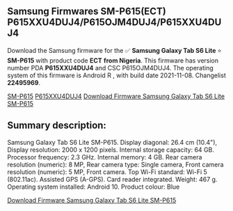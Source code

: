 <h2>Samsung Firmwares SM-P615(ECT) P615XXU4DUJ4/P615OJM4DUJ4/P615XXU4DUJ4</h2>
Download the Samsung firmware for the ✅ <strong>Samsung Galaxy Tab S6 Lite </strong> ⭐ <strong>SM-P615</strong> with product code <strong>ECT</strong> <strong> from Nigeria</strong>. This firmware has version number PDA <strong>P615XXU4DUJ4</strong> and CSC P615OJM4DUJ4. The operating system of this firmware is Android R , with build date 2021-11-08. Changelist <strong>22495969</strong>.


[SM-P615](https://samfirm.shop/samsung/model/SM-P615)
[P615XXU4DUJ4](https://samfirm.shop/samsung/pda/P615XXU4DUJ4)
[Download Firmware Samsung Galaxy Tab S6 Lite SM-P615](https://samfirm.shop/samsung/firmware/472804)
<h2>Summary description:</h2>
<p>Samsung Galaxy Tab S6 Lite SM-P615. Display diagonal: 26.4 cm (10.4"), Display resolution: 2000 x 1200 pixels. Internal storage capacity: 64 GB. Processor frequency: 2.3 GHz. Internal memory: 4 GB. Rear camera resolution (numeric): 8 MP, Rear camera type: Single camera, Front camera resolution (numeric): 5 MP, Front camera. Top Wi-Fi standard: Wi-Fi 5 (802.11ac). Assisted GPS (A-GPS). Card reader integrated. Weight: 467 g. Operating system installed: Android 10. Product colour: Blue</p>


[Download Firmware Samsung Galaxy Tab S6 Lite SM-P615](https://samfirm.shop/samsung/firmware/472804)
